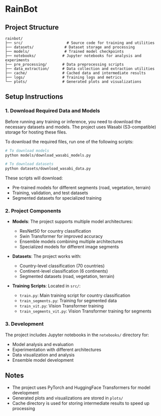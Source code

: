 # RainBot

## Project Structure

```
rainbot/
├── src/                    # Source code for training and utilities
├── datasets/              # Dataset storage and processing
├── models/                # Trained model checkpoints
├── notebooks/            # Jupyter notebooks for analysis and experiments
├── pre_processing/       # Data preprocessing scripts
├── data_extraction/      # Data collection and extraction utilities
├── cache/                # Cached data and intermediate results
├── logs/                 # Training logs and metrics
└── plots/                # Generated plots and visualizations
```

## Setup Instructions

### 1. Download Required Data and Models

Before running any training or inference, you need to download the necessary datasets and models. The project uses Wasabi (S3-compatible) storage for hosting these files.

To download the required files, run one of the following scripts:

```bash
# To download models
python models/download_wasabi_models.py

# To download datasets
python datasets/download_wasabi_data.py
```

These scripts will download:
- Pre-trained models for different segments (road, vegetation, terrain)
- Training, validation, and test datasets
- Segmented datasets for specialized training

### 2. Project Components

- **Models**: The project supports multiple model architectures:
  - ResNet50 for country classification
  - Swin Transformer for improved accuracy
  - Ensemble models combining multiple architectures
  - Specialized models for different image segments

- **Datasets**: The project works with:
  - Country-level classification (70 countries)
  - Continent-level classification (6 continents)
  - Segmented datasets (road, vegetation, terrain)

- **Training Scripts**: Located in `src/`:
  - `train.py`: Main training script for country classification
  - `train_segments.py`: Training for segmented data
  - `train_vit.py`: Vision Transformer training
  - `train_segments_vit.py`: Vision Transformer training for segments

### 3. Development

The project includes Jupyter notebooks in the `notebooks/` directory for:
- Model analysis and evaluation
- Experimentation with different architectures
- Data visualization and analysis
- Ensemble model development

## Notes

- The project uses PyTorch and HuggingFace Transformers for model development
- Generated plots and visualizations are stored in `plots/`
- Cache directory is used for storing intermediate results to speed up processing

